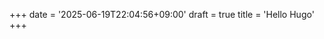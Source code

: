 +++
date = '2025-06-19T22:04:56+09:00'
draft = true
title = 'Hello Hugo'
+++
<script type="application/ld+json">
{
  "@context": "https://https://thelogos.dev/",
  "@type": "BlogPosting",
  "headline": "Religion, Philosophy, Engineering",
  "author": {
    "@type": "Person",
    "name": "DaeYoung Kim"
  },
  "datePublished": "2025-06-19"
}
</script>
